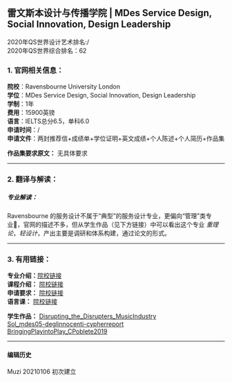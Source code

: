 ## 雷文斯本设计与传播学院 | MDes Service Design, Social Innovation, Design Leadership

2020年QS世界设计艺术排名:/  
2020年QS世界综合排名：62  

### 1. 官网相关信息：

**院校**：Ravensbourne University London  
**学位**：MDes Service Design, Social Innovation, Design Leadership  
**学制**：1年  
**费用**：15900英镑  
**语言**：IELTS总分6.5，单科6.0  
**申请时间**：/  
**申请文件**：两封推荐信+成绩单+学位证明+英文成绩+个人陈述+个人简历+作品集  

**作品集要求原文：** 无具体要求  

---

### 2. 翻译与解读：

##### 专业解读：
Ravensbourne 的服务设计不属于“典型”的服务设计专业，更偏向“管理”类专业，官网的描述不多，但从学生作品（见下方链接）中可以看出这个专业 _重理论_，_轻设计_，产出主要是调研和体系构建，通过论文的形式。


---


### 3. 有用链接：

**专业介绍：**[院校链接](https://www.ravensbourne.ac.uk/study-here/postgraduate/mdes-service-design-innovation/)  
**课程介绍：** [院校链接](https://www.ravensbourne.ac.uk/study-here/postgraduate/mdes-service-design-innovation/)  
**申请要求：** [院校链接](https://www.ravensbourne.ac.uk/study-here/international/)  
**语言课：** [院校链接](https://www.ravensbourne.ac.uk/study-here/international/pre-sessional-english-language-courses/)

**学生作品：** [Disrupting_the_Disrupters_MusicIndustry](https://www.ravensbourne.ac.uk/asset-bucket/prod/2020-10/Disrupting_the_Disrupters_MusicIndustry.pdf)  
[Sol_mdes05-deglinnocenti-cypherreport](https://www.ravensbourne.ac.uk/asset-bucket/prod/2020-10/CYPHERCODERS.pdf)  
[BringingPlayintoPlay_CPoblete2019](https://www.ravensbourne.ac.uk/asset-bucket/prod/2020-10/BringingPlayintoPlay_CPoblete2019%20copy.pdf)

---


#### 编辑历史
Muzi 20210106 初次建立
